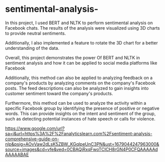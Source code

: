 # sentimental-analysis-

In this project, I used BERT and NLTK to perform sentimental analysis on Facebook chats. The results of the analysis were visualized using 3D charts to provide neutral sentiments.



Additionally, I also implemented a feature to rotate the 3D chart for a better understanding of the data.



Overall, this project demonstrates the power Of BERT and NLTK in sentiment analysis and how it can be applied to social media platforms like Facebook



Additionally, this method can also be applied to analyzing feedback on a company's products by analyzing comments on the company's Facebook posts. The feed descriptions can also be analyzed to gain insights into customer sentiment toward the company's products.



Furthermore, this method can be used to analyze the activity within a specific Facebook group by identifying the presence of positive or negative words. This can provide insights on the intent and sentiment of the group, such as detecting potential instances of hate speech or calls for violence.

https://www.google.com/url?sa=i&url=https%3A%2F%2Fanalyticslearn.com%2Fsentiment-analysis-comprehensive-guide-on-nlp&psig=AOvVaw2dLsK5ZBW_KGqlpeUnC3PN&ust=1679044247963000&source=images&cd=vfe&ved=0CBAQjRxqFwoTCICH8rGN4P0CFQAAAAAdAAAAABAE
